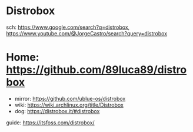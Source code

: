 # Distrobox
sch: https://www.google.com/search?q=distrobox, https://www.youtube.com/@JorgeCastro/search?query=distrobox

# Home: https://github.com/89luca89/distrobox
- mirror: https://github.com/ublue-os/distrobox
- wiki: https://wiki.archlinux.org/title/Distrobox
- dog: https://distrobox.it/#distrobox

guide: https://itsfoss.com/distrobox/
